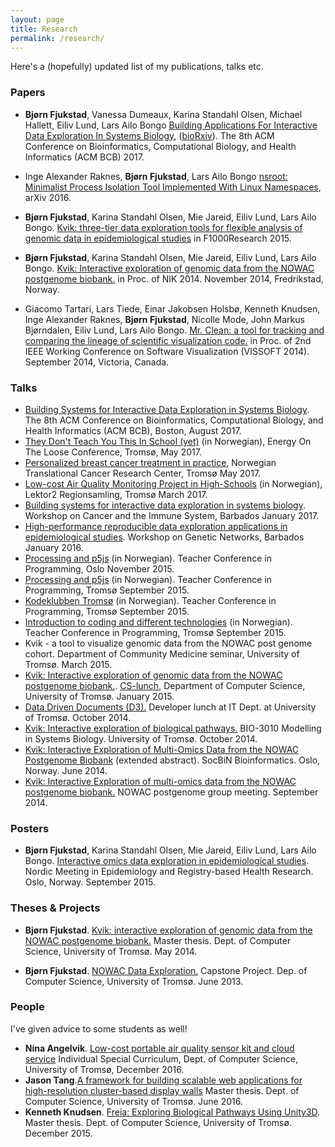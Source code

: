 ```yaml
---
layout: page
title: Research
permalink: /research/
---
```

Here's a (hopefully) updated list of my publications, talks etc. 

### Papers


- **Bjørn Fjukstad**, Vanessa Dumeaux, Karina Standahl Olsen, Michael Hallett,
  Eiliv Lund, Lars Ailo Bongo [Building Applications For Interactive Data 
  Exploration In Systems 
  Biology](http://biorxiv.org/content/early/2017/05/24/141630), ([bioRxiv](http://biorxiv.org/content/early/2017/05/24/141630)).
  The 8th ACM Conference on Bioinformatics, Computational Biology, and Health Informatics (ACM BCB) 2017.
- Inge Alexander Raknes, **Bjørn Fjukstad**, Lars Ailo Bongo [ nsroot:
  Minimalist Process Isolation Tool Implemented With Linux
  Namespaces](https://arxiv.org/abs/1609.03750), arXiv 2016.
- **Bjørn Fjukstad**, Karina Standahl Olsen, Mie Jareid, Eiliv Lund, Lars Ailo
  Bongo. [Kvik: three-tier data exploration tools for flexible analysis of genomic data in epidemiological studies](http://f1000research.com/articles/4-81/v2) in F1000Research 2015. 
- **Bjørn Fjukstad**, Karina Standahl Olsen, Mie Jareid, Eiliv Lund, Lars Ailo
  Bongo. [Kvik: Interactive exploration of genomic data from the NOWAC
  postgenome biobank.](http://ojs.bibsys.no/index.php/NIK/article/view/11) in
  Proc. of NIK 2014. November 2014, Fredrikstad, Norway.
  
- Giacomo Tartari, Lars Tiede, Einar Jakobsen Holsbø, Kenneth Knudsen, Inge
  Alexander Raknes, **Bjørn Fjukstad**, Nicolle Mode, John Markus Bjørndalen,
  Eiliv Lund, Lars Ailo Bongo. [Mr. Clean: a tool for tracking and comparing the
  lineage of scientific visualization
  code.](http://bdps.cs.uit.no/papers/vissoft14.pdf) in Proc. of 2nd IEEE
  Working Conference on Software Visualization (VISSOFT 2014). September 2014,
  Victoria, Canada.

### Talks
- [Building Systems for Interactive Data Exploration in Systems
  Biology](/talks/acm-bcb-boston-2017/kvik-mixt-microservices.html). The 8th ACM
  Conference on Bioinformatics, Computational Biology, and Health Informatics
  (ACM BCB), Boston, August 2017.
- [They Don't Teach You This In School (yet)](/research/energy-on-the-loose.pdf)
  (in Norwegian), Energy On The Loose Conference, Tromsø, May 2017. 
- [Personalized breast cancer treatment in practice](#), Norwegian Translational
  Cancer Research Center, Tromsø May 2017. 
- [Low-cost Air Quality Monitoring Project in
  High-Schools](/research/luftkvalitet-lektor2.pdf) (in Norwegian),
  Lektor2 Regionsamling, Tromsø March 2017. 
- [Building systems for interactive data exploration in systems biology](/talks/barbados-2017/mixt-barbados-01-2017.html). Workshop on Cancer and the Immune System, Barbados January 2017.  
- [High-performance reproducible data exploration applications in epidemiological studies](). Workshop on Genetic Networks, Barbados January 2016.  
- [Processing and p5js](http://kodeklubben-tromso.github.io/laererkonferanse/workshops/processing/presentasjon/) (in Norwegian). 
    Teacher Conference in Programming, Oslo November 2015.
- [Processing and p5js](http://kodeklubben-tromso.github.io/laererkonferanse/workshops/processing/presentasjon/) (in Norwegian). 
    Teacher Conference in Programming, Tromsø September 2015.
- [Kodeklubben Tromsø](https://github.com/kodeklubben-tromso/laererkonferanse/raw/master/presentasjoner/kodeklubben-troms%C3%B8.pdf) (in Norwegian).
  Teacher Conference in Programming, Tromsø September 2015.
- [Introduction to coding and different
  technologies](https://github.com/kodeklubben-tromso/laererkonferanse/raw/master/presentasjoner/teknologier.pdf) (in Norwegian).
  Teacher Conference in Programming, Tromsø September 2015.
- Kvik - a tool to visualize genomic data from the NOWAC post genome cohort. Department of Community Medicine seminar, University of Tromsø. March 2015.
- [Kvik: Interactive exploration of genomic data from the NOWAC postgenome biobank.](http://bdps.cs.uit.no/papers/kvik-cs-lunch-21-01-2015.pdf). [CS-lunch](http://lunch.cs.uit.no), Department of Computer Science, University of Tromsø. January 2015. 
- [Data Driven Documents
  (D3).](https://github.com/fjukstad/d3-presentation) Developer lunch at IT
  Dept. at University of Tromsø. October 2014.
- [Kvik: Interactive exploration of biological
  pathways.](http://bdps.cs.uit.no/papers/kvik-bio-3010-20-10-2014.pdf) BIO-3010
  Modelling in Systems Biology. University of Tromsø. October 2014.
- [Kvik: Interactive Exploration of Multi-Omics Data from the NOWAC
  Postgenome Biobank](http://bdps.cs.uit.no/papers/kvik-socbin14.pdf) (extended
  abstract). SocBiN Bioinformatics. Oslo, Norway. June 2014.
- [Kvik: Interactive Exploration of multi-omics data from the NOWAC postgenome biobank.](http://bdps.cs.uit.no/papers/kvik-nowac-group-meeting-fall-2014.pdf) NOWAC postgenome group meeting. September 2014.

### Posters 
- **Bjørn Fjukstad**, Karina Standahl Olsen, Mie Jareid, Eiliv Lund, Lars Ailo
  Bongo. [Interactive omics data exploration in epidemiological
  studies](/research/nordicepi2015-poster.pdf). Nordic Meeting in Epidemiology and Registry-based Health Research. Oslo, Norway. September 2015. 

### Theses & Projects
- **Bjørn Fjukstad**. [Kvik: interactive exploration of genomic data from the
  NOWAC postgenome biobank.](http://munin.uit.no/handle/10037/6382) Master
  thesis. Dept. of Computer Science, University of Tromsø. May 2014.

- **Bjørn Fjukstad**. [NOWAC Data
  Exploration.](http://bdps.cs.uit.no/papers/capstone-bjorn.pdf) Capstone
  Project. Dep. of Computer Science, University of Tromsø. June 2013.

### People
I've given advice to some students as well! 

- **Nina Angelvik**. [Low-cost portable air quality sensor kit and cloud
  service](#) Individual Special Curriculum, Dept. of Computer Science,
  University of Tromsø, December 2016. 
- **Jason Tang**.[A framework for building scalable web applications for
  high-resolution cluster-based display
  walls](http://munin.uit.no/handle/10037/9358) Master thesis. Dept. of Computer
  Science, University of Tromsø. June 2016. 
- **Kenneth Knudsen**. [Freia: Exploring Biological Pathways Using
  Unity3D](http://munin.uit.no/handle/10037/8327). Master thesis. Dept. of
  Computer Science, University of Tromsø. December 2015.
